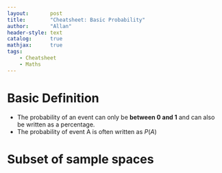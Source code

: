```yaml
---
layout:       post
title:        "Cheatsheet: Basic Probability"
author:       "Allan"
header-style: text
catalog:      true
mathjax:      true
tags:
    - Cheatsheet
    - Maths
---
```

# Basic Definition

- The probability of an event can only be **between 0 and 1** and can also be written as a percentage.
- The probability of event A is often written as $P(A)$

# Subset of sample spaces
